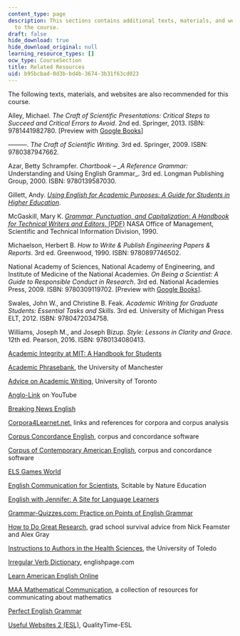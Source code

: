 ```yaml
---
content_type: page
description: This sections contains additional texts, materials, and websites related
  to the course.
draft: false
hide_download: true
hide_download_original: null
learning_resource_types: []
ocw_type: CourseSection
title: Related Resources
uid: b95bcbad-0d3b-bd4b-3674-3b31f63cd023
---
```

The following texts, materials, and websites are also recommended for this course.

Alley, Michael. *The Craft of Scientific Presentations: Critical Steps to Succeed and Critical Errors to Avoid*. 2nd ed. Springer, 2013. ISBN: 9781441982780. \[Preview with [Google Books](http://books.google.com/books?id=ZQXK-rEkYgIC&pg=PAfrontcover)\]

———. *The Craft of Scientific Writing*. 3rd ed. Springer, 2009. ISBN: 9780387947662.

Azar, Betty Schrampfer. *Chartbook –* *\_A Reference Grammar:* Understanding and Using English Grammar\_. 3rd ed. Longman Publishing Group, 2000. ISBN: 9780139587030.

Gillett, Andy. [*Using English for Academic Purposes: A Guide for Students in Higher Education*](http://www.uefap.com/).

McGaskill, Mary K. [*Grammar, Punctuation, and Capitalization: A Handbook for Technical Writers and Editors*. (PDF)](https://ntrs.nasa.gov/archive/nasa/casi.ntrs.nasa.gov/19900017394.pdf) NASA Office of Management, Scientific and Technical Information Division, 1990.

Michaelson, Herbert B. *How to Write & Publish Engineering Papers & Reports*. 3rd ed. Greenwood, 1990. ISBN: 9780897746502.

National Academy of Sciences, National Academy of Engineering, and Institute of Medicine of the National Academies. *On Being a Scientist: A Guide to Responsible Conduct in Research*. 3rd ed. National Academies Press, 2009. ISBN: 9780309119702. \[Preview with [Google Books](http://books.google.com/books?id=-vtjAgAAQBAJ&pg=PAfrontcover)\].

Swales, John W., and Christine B. Feak. *Academic Writing for Graduate Students: Essential Tasks and Skills*. 3rd ed. University of Michigan Press ELT, 2012. ISBN: 9780472034758.

Williams, Joseph M., and Joseph Bizup. *Style: Lessons in Clarity and Grace*. 12th ed. Pearson, 2016. ISBN: 9780134080413.

[Academic Integrity at MIT: A Handbook for Students](http://integrity.mit.edu/)

[Academic Phrasebank](http://www.phrasebank.manchester.ac.uk/), the University of Manchester

[Advice on Academic Writing](http://www.writing.utoronto.ca/advice), University of Toronto

[Anglo-Link](https://www.youtube.com/user/MinooAngloLink) on YouTube

[Breaking News English](http://breakingnewsenglish.com/)

[Corpora4Learnet.net](http://www.corpora4learning.net/), links and references for corpora and corpus analysis

[Corpus Concordance English](http://lextutor.ca/conc/eng/), corpus and concordance software

[Corpus of Contemporary American English](http://corpus.byu.edu/coca/), corpus and concordance software

[ELS Games World](http://www.eslgamesworld.com/)

[English Communication for Scientists](http://www.nature.com/scitable/ebooks/english-communication-for-scientists-14053993/contents), Scitable by Nature Education

[English with Jennifer: A Site for Language Learners](http://englishwithjennifer.com/)

[Grammar-Quizzes.com: Practice on Points of English Grammar](http://www.grammar-quizzes.com/)

[How to Do Great Research](https://greatresearch.org/), grad school survival advice from Nick Feamster and Alex Gray

[Instructions to Authors in the Health Sciences](http://mulford.utoledo.edu/instr/), the University of Toledo

[Irregular Verb Dictionary](http://www.englishpage.com/irregularverbs/irregularverbs.html), englishpage.com

[Learn American English Online](http://www.learnamericanenglishonline.com/?gclid=CJbipOTUlcoCFc4XHwodx)

[MAA Mathematical Communication](http://mathcomm.org/), a collection of resources for communicating about mathematics

[Perfect English Grammar](http://www.perfect-english-grammar.com/)

[Useful Websites 2 (ESL)](http://www.qualitytime-esl.com/spip.php?article102), QualityTime-ESL